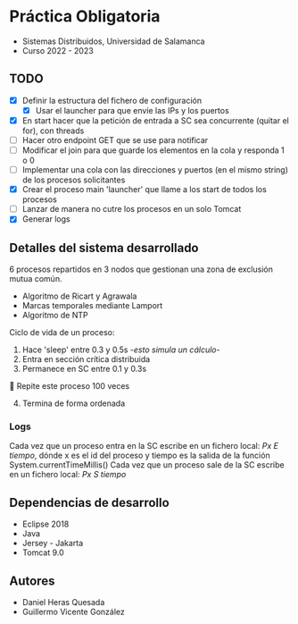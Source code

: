 # Práctica Obligatoria
* Sistemas Distribuidos, Universidad de Salamanca
* Curso 2022 - 2023

## TODO
- [x] Definir la estructura del fichero de configuración
	- [x] Usar el launcher para que envíe las IPs y los puertos
- [x] En start hacer que la petición de entrada a SC sea concurrente (quitar el for), con threads
- [  ] Hacer otro endpoint GET que se use para notificar
- [  ] Modificar el join para que guarde los elementos en la cola y responda 1 o 0
- [  ] Implementar una cola con las direcciones y puertos (en el mismo string) de los procesos solicitantes
- [x] Crear el proceso main 'launcher' que llame a los start de todos los procesos
- [  ] Lanzar de manera no cutre los procesos en un solo Tomcat
- [x] Generar logs

## Detalles del sistema desarrollado
6 procesos repartidos en 3 nodos que gestionan una zona de exclusión mutua común.
- Algoritmo de Ricart y Agrawala
- Marcas temporales mediante Lamport
- Algoritmo de NTP

Ciclo de vida de un proceso:
1. Hace 'sleep' entre 0.3 y 0.5s -_esto simula un cálculo_-
2. Entra en sección crítica distribuida
3. Permanece en SC entre 0.1 y 0.3s

:repeat: Repite este proceso 100 veces

4. Termina de forma ordenada
### Logs
Cada vez que un proceso entra en la SC escribe en un fichero local:
_Px E tiempo_, dónde x es el id del proceso y tiempo es la salida de la función System.currentTimeMillis()
Cada vez que un proceso sale de la SC escribe en un fichero local:
_Px S tiempo_

## Dependencias de desarrollo
* Eclipse 2018
* Java
* Jersey - Jakarta
* Tomcat 9.0

## Autores
* Daniel Heras Quesada
* Guillermo Vicente González
